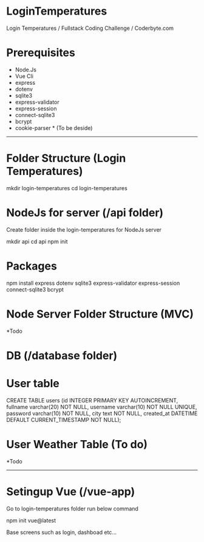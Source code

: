 # LoginTemperatures
Login Temperatures / Fullstack Coding Challenge / Coderbyte.com

# Prerequisites

- Node.Js
- Vue Cli
- express  
- dotenv 
- sqlite3 
- express-validator 
- express-session 
- connect-sqlite3 
- bcrypt
- cookie-parser * (To be deside)
--------------------------------------------------------------------------------------------------------------
# Folder Structure (Login Temperatures)

mkdir login-temperatures
cd login-temperatures

# NodeJs for server (/api folder)

Create folder inside the login-temperatures for NodeJs server

mkdir api
cd api
npm init

# Packages
npm install express dotenv sqlite3 express-validator express-session connect-sqlite3 bcrypt 

# Node Server Folder Structure (MVC)

*Todo 

# DB (/database folder)
# User table

CREATE TABLE users (id INTEGER PRIMARY KEY AUTOINCREMENT, fullname varchar(20) NOT NULL, username varchar(10) NOT NULL UNIQUE, password varchar(10) NOT NULL, city text NOT NULL, created_at DATETIME DEFAULT CURRENT_TIMESTAMP NOT NULL);

# User Weather Table (To do)

*Todo

------------------------------------------------------------------------------------------------------------

# Setingup Vue (/vue-app)

Go to login-temperatures folder run below command

npm init vue@latest

Base screens such as login, dashboad etc...

